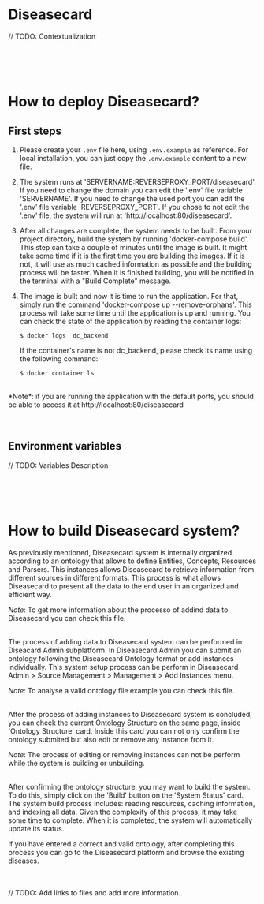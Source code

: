 Diseasecard
===========

// TODO: Contextualization





<br><br>How to deploy Diseasecard?
==========================

## First steps

1.	Please create your `.env` file here, using `.env.example` as reference.
For local installation, you can just copy the `.env.example` content to a new file. 

2.  The system runs at 'SERVERNAME:REVERSEPROXY_PORT/diseasecard'. If you need to change the domain you can edit the '.env' file variable 'SERVERNAME'. If you need to change the used port you can edit the '.env' file variable 'REVERSEPROXY_PORT'. If you chose to not edit the '.env' file, the system will run at 'http://localhost:80/diseasecard'.

3.  After all changes are complete, the system needs to be built. From your project directory, build the system by running 'docker-compose build'. This step can take a couple of minutes until the image is built. It might take some time if it is the first time you are building the images. If it is not, it will use as much cached information as possible and the building process will be faster. When it is finished building, you will be notified in the terminal with a "Build Complete" message.

4.  The image is built and now it is time to run the application. For that, simply run the command 'docker-compose up --remove-orphans'. This process will take some time until the application is up and running. You can check the state of the application by reading the container logs: 
        
        $ docker logs  dc_backend

    If the container's name is not dc_backend, please check its name using the following command:
        
        $ docker container ls

<br>
*Note*: if you are running the application with the default ports, you should be able to access it at http://localhost:80/diseasecard
<br><br><br>


## Environment variables

// TODO: Variables Description

<br><br>
How to build Diseasecard system?
================================

As previously mentioned, Diseasecard system is internally organized according to an ontology that allows to define Entities, Concepts, Resources and Parsers. This instances allows Diseasecard to retrieve information from different sources in different formats. This process is what allows Diseasecard to present all the data to the end user in an organized and efficient way. 

*Note*: To get more information about the processo of addind data to Diseasecard you can check this file. 

<br>The process of adding data to Diseasecard system can be performed in Diseacard Admin subplatform. In Diseasecard Admin you can submit an ontology following the Diseasecard Ontology format or add instances individually. This system setup process can be perform in Diseasecard Admin > Source Management > Management > Add Instances menu. 

*Note*: To analyse a valid ontology file example you can check this file. 

<br>After the process of adding instances to Diseasecard system is concluded, you can check the current Ontology Structure on the same page, inside 'Ontology Structure' card. Inside this card you can not only confirm the ontology submited but also edit or remove any instance from it. 

*Note*: The process of editing or removing instances can not be perform while the system is building or unbuilding. 

<br>After confirming the ontology structure, you may want to build the system. To do this, simply click on the 'Build' button on the 'System Status' card. The system build process includes: reading resources, caching information, and indexing all data. Given the complexity of this process, it may take some time to complete. When it is completed, the system will automatically update its status. 

If you have entered a correct and valid ontology, after completing this process you can go to the Diseasecard platform and browse the existing diseases. 

<br>
<br>
// TODO: Add links to files and add more information.. 